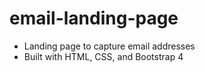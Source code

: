 # email-landing-page
- Landing page to capture email addresses
- Built with HTML, CSS, and Bootstrap 4
